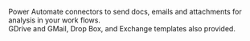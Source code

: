 Power Automate connectors to send docs, emails and attachments for analysis in your work flows.  
GDrive and GMail, Drop Box, and Exchange templates also provided.
